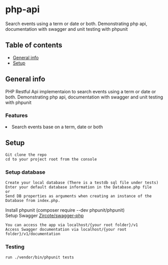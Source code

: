 # php-api
Search events using a term or date or both. Demonstrating php api, documentation with swagger and unit testing with phpunit

## Table of contents
* [General info](#general-info)
* [Setup](#setup)

## General info 
PHP Restful Api implementaion to search events using a term or date or both. Demonstrating php api, documentation with swagger and unit testing with phpunit

### Features
<li>Search events base on a term, date or both </li>

## Setup
```
Git clone the repo
cd to your project root from the console
```
### Setup database 
```
Create your local database (There is a testdb sql file under tests)
Enter your default database information in the Database.php file 
or 
Send DB properties as arguments when creating an instance of the Database from index.php.
```
Install phpunit (composer require --dev phpunit/phpunit) <br>
Setup Swagger <a href='https://github.com/zircote/swagger-php' target='_blank'>Zircote/swagger-php</a>

```
You can access the app via localhost/{your root folder}/v1
Access Swagger documentation via localhost/{your root folder}/v1/documentation
```
### Testing
```
run ./vendor/bin/phpunit tests
```
